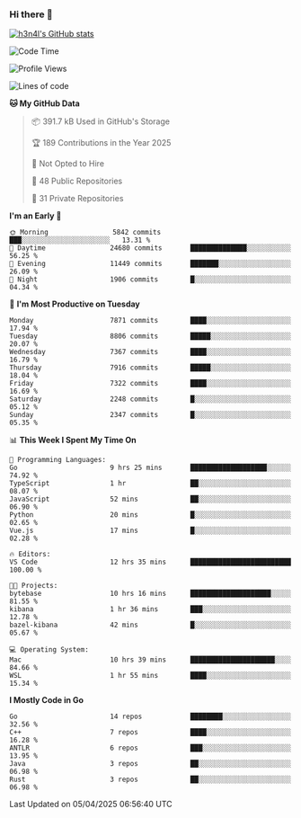 ### Hi there 👋

[![h3n4l's GitHub stats](https://github-readme-stats.vercel.app/api?username=h3n4l&count_private=true&show_icons=true&theme=radical)](https://github.com/h3n4l/github-readme-stats)

<!--START_SECTION:waka-->
![Code Time](http://img.shields.io/badge/Code%20Time-2%2C130%20hrs%2056%20mins-blue)

![Profile Views](http://img.shields.io/badge/Profile%20Views-0-blue)

![Lines of code](https://img.shields.io/badge/From%20Hello%20World%20I%27ve%20Written-15.0%20million%20lines%20of%20code-blue)

**🐱 My GitHub Data** 

> 📦 391.7 kB Used in GitHub's Storage 
 > 
> 🏆 189 Contributions in the Year 2025
 > 
> 🚫 Not Opted to Hire
 > 
> 📜 48 Public Repositories 
 > 
> 🔑 31 Private Repositories 
 > 
**I'm an Early 🐤** 

```text
🌞 Morning                5842 commits        ███░░░░░░░░░░░░░░░░░░░░░░   13.31 % 
🌆 Daytime                24680 commits       ██████████████░░░░░░░░░░░   56.25 % 
🌃 Evening                11449 commits       ███████░░░░░░░░░░░░░░░░░░   26.09 % 
🌙 Night                  1906 commits        █░░░░░░░░░░░░░░░░░░░░░░░░   04.34 % 
```
📅 **I'm Most Productive on Tuesday** 

```text
Monday                   7871 commits        ████░░░░░░░░░░░░░░░░░░░░░   17.94 % 
Tuesday                  8806 commits        █████░░░░░░░░░░░░░░░░░░░░   20.07 % 
Wednesday                7367 commits        ████░░░░░░░░░░░░░░░░░░░░░   16.79 % 
Thursday                 7916 commits        █████░░░░░░░░░░░░░░░░░░░░   18.04 % 
Friday                   7322 commits        ████░░░░░░░░░░░░░░░░░░░░░   16.69 % 
Saturday                 2248 commits        █░░░░░░░░░░░░░░░░░░░░░░░░   05.12 % 
Sunday                   2347 commits        █░░░░░░░░░░░░░░░░░░░░░░░░   05.35 % 
```


📊 **This Week I Spent My Time On** 

```text
💬 Programming Languages: 
Go                       9 hrs 25 mins       ███████████████████░░░░░░   74.92 % 
TypeScript               1 hr                ██░░░░░░░░░░░░░░░░░░░░░░░   08.07 % 
JavaScript               52 mins             ██░░░░░░░░░░░░░░░░░░░░░░░   06.90 % 
Python                   20 mins             █░░░░░░░░░░░░░░░░░░░░░░░░   02.65 % 
Vue.js                   17 mins             █░░░░░░░░░░░░░░░░░░░░░░░░   02.28 % 

🔥 Editors: 
VS Code                  12 hrs 35 mins      █████████████████████████   100.00 % 

🐱‍💻 Projects: 
bytebase                 10 hrs 16 mins      ████████████████████░░░░░   81.55 % 
kibana                   1 hr 36 mins        ███░░░░░░░░░░░░░░░░░░░░░░   12.78 % 
bazel-kibana             42 mins             █░░░░░░░░░░░░░░░░░░░░░░░░   05.67 % 

💻 Operating System: 
Mac                      10 hrs 39 mins      █████████████████████░░░░   84.66 % 
WSL                      1 hr 55 mins        ████░░░░░░░░░░░░░░░░░░░░░   15.34 % 
```

**I Mostly Code in Go** 

```text
Go                       14 repos            ████████░░░░░░░░░░░░░░░░░   32.56 % 
C++                      7 repos             ████░░░░░░░░░░░░░░░░░░░░░   16.28 % 
ANTLR                    6 repos             ███░░░░░░░░░░░░░░░░░░░░░░   13.95 % 
Java                     3 repos             ██░░░░░░░░░░░░░░░░░░░░░░░   06.98 % 
Rust                     3 repos             ██░░░░░░░░░░░░░░░░░░░░░░░   06.98 % 
```




 Last Updated on 05/04/2025 06:56:40 UTC
<!--END_SECTION:waka-->

